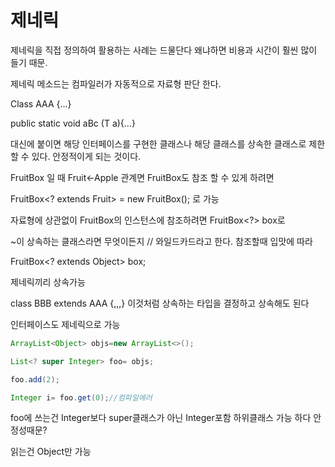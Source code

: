 # 제네릭



제네릭을 직접 정의하여 활용하는 사례는 드물단다 왜냐하면 비용과 시간이 훨씬 많이 들기 때문.

 

제네릭 메소드는 컴파일러가 자동적으로 자료형 판단 한다.

 

Class AAA <T>{...}

public static <T> void aBc (T a){...}

 

 

<T>대신에 <T extends XXX> 붙이면 해당 인터페이스를 구현한 클래스나 해당 클래스를 상속한 클래스로 제한 할 수 있다. 안정적이게 되는  것이다. 

 

FruitBox<Fruit> 일 때 Fruit<-Apple 관계면 FruitBox<Apple>도 참조 할 수 있게 하려면 

FruitBox<? extends Fruit> = new FruitBox<Apple>(); 로 가능

 

자료형에 상관없이 FruitBox<T>의 인스턴스에 참조하려면 FruitBox<?> box로

 

~이 상속하는 클래스라면 무엇이든지 // 와일드카드라고 한다. 참조할때 입맛에 따라

FruitBox<? extends Object> box;

 

제네릭끼리 상속가능

 

class BBB extends AAA<String> {,,,} 이것처럼 상속하는 타입을 결정하고 상속해도 된다

 

인터페이스도 제네릭으로 가능



```java 
ArrayList<Object> objs=new ArrayList<>();

List<? super Integer> foo= objs;

foo.add(2);

Integer i= foo.get(0);//컴파일에러
```

foo에 쓰는건 Integer보다 super클래스가 아닌 Integer포함 하위클래스 가능 하다 안정성때문?   

읽는건 Object만 가능 